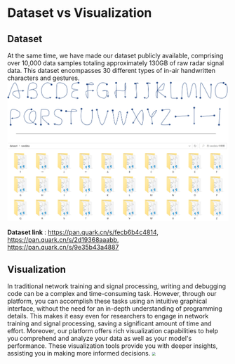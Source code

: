 # Dataset vs Visualization 
## Dataset
At the same time, we have made our dataset publicly available, comprising over 10,000 data samples totaling approximately 130GB of raw radar signal data. This dataset encompasses 30 different types of in-air handwritten characters and gestures.
<img src="img\2.jpg" style="zoom:50%" />


**Dataset link** :
<https://pan.quark.cn/s/fecb6b4c4814>,
<https://pan.quark.cn/s/2d19368aaabb>,
<https://pan.quark.cn/s/9e35b43a4887>

## Visualization

In traditional network training and signal processing, writing and debugging code can be a complex and time-consuming task. However, through our platform, you can accomplish these tasks using an intuitive graphical interface, without the need for an in-depth understanding of programming details. This makes it easy even for researchers to engage in network training and signal processing, saving a significant amount of time and effort. Moreover, our platform offers rich visualization capabilities to help you comprehend and analyze your data as well as your model's performance. These visualization tools provide you with deeper insights, assisting you in making more informed decisions.
<img src="img\3.gif" style="zoom:50%" />